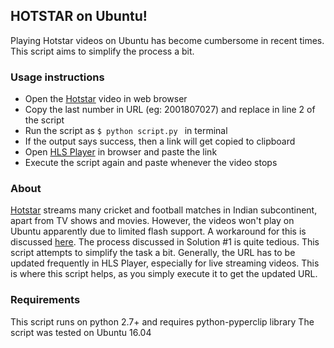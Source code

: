 ## HOTSTAR on Ubuntu!

Playing Hotstar videos on Ubuntu has become cumbersome in recent times. This script aims to simplify the process a bit.

### Usage instructions

- Open the [Hotstar](hotstar.com) video in web browser
- Copy the last number in URL (eg: 2001807027) and replace in line 2 of the script
- Run the script as  `$ python script.py ` in terminal
- If the output says success, then a link will get copied to clipboard
- Open [HLS Player](www.hlsplayer.net) in browser and paste the link
- Execute the script again and paste whenever the video stops 

### About

[Hotstar](hotstar.com) streams many cricket and football matches in Indian subcontinent, apart from TV shows and movies. However, the videos won't play on Ubuntu apparently due to limited flash support. 
A workaround for this is discussed [here](https://askubuntu.com/a/873681). The process discussed in Solution #1 is quite tedious.
This script attempts to simplify the task a bit. Generally, the URL has to be updated frequently in HLS Player, especially for live streaming videos. This is where this script helps, as you simply execute it to get the updated URL.

### Requirements

This script runs on python 2.7+ and requires python-pyperclip library
The script was tested on Ubuntu 16.04
